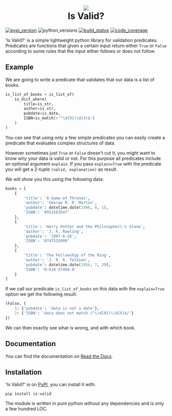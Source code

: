 <h1 align="center">
    <img src="https://raw.githubusercontent.com/Daanvdk/is_valid/master/logo.png" /><br />
    Is Valid?
</h1>

[![pypi_version](
    https://img.shields.io/pypi/v/is_valid.svg
)](https://pypi.python.org/pypi/is_valid)
![python_versions](
    https://img.shields.io/pypi/pyversions/is-valid.svg
)
[![build_status](
    https://img.shields.io/travis/Daanvdk/is_valid.svg
)](https://travis-ci.org/Daanvdk/is_valid)
[![code_coverage](
    https://img.shields.io/codecov/c/github/Daanvdk/is_valid.svg
)](https://codecov.io/gh/Daanvdk/is_valid)

'Is Valid?' is a simple lightweight python library for validation predicates.
Predicates are functions that given a certain input return either `True` or
`False` according to some rules that the input either follows or does not
follow.

## Example
We are going to write a predicate that validates that our data is a list of
books.
```python
is_list_of_books = is_list_of(
    is_dict_where(
        title=is_str,
        author=is_str,
        pubdate=is_date,
        ISBN=is_match(r'^\d{9}(\d|X)$')
    )
)
```
You can see that using only a few simple predicates you can easily create a
predicate that evaluates complex structures of data.

However sometimes just `True` or `False` doesn't cut it, you might want to know
why your data is valid or not. For this purpose all predicates include an
optional argument `explain`. If you pass `explain=True` with the predicate you
will get a 2-tuple `(valid, explanation)` as result.

We will show you this using the following data:
```python
books = [
    {
        'title': 'A Game of Thrones',
        'author': 'George R. R. Martin',
        'pubdate': datetime.date(1996, 8, 1),
        'ISBN': '0553103547'
    },
    {
        'title': 'Harry Potter and the Philosopher\'s Stone',
        'author': 'J. K. Rowling',
        'pubdate': '1997-6-26',
        'ISBN': '0747532699'
    },
    {
        'title': 'The Fellowship of the Ring',
        'author': 'J. R. R. Tolkien',
        'pubdate': datetime.date(1954, 7, 29),
        'ISBN': '0-618-57494-8'
    }
]
```
If we call our predicate `is_list_of_books` on this data with the
`explain=True` option we get the following result:
```python
(False, {
    1: {'pubdate': 'data is not a date'},
    2: {'ISBN': 'data does not match /^\\d{9}(\\d|X)$/'}
})
```
We can then exactly see what is wrong, and with which book.

## Documentation
You can find the documentation on [Read the Docs](
    https://is-valid.readthedocs.io
).

## Installation
'Is Valid?' is on [PyPI](https://pypi.python.org/pypi/is-valid), you can
install it with:
```
pip install is-valid
```
The module is written in pure python without any dependencies and is only a few
hundred LOC.
